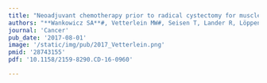 ```yaml
---
title: "Neoadjuvant chemotherapy prior to radical cystectomy for muscle‐invasive bladder cancer with variant histology"
authors: "**Wankowicz SA**#, Vetterlein MW#, Seisen T, Lander R, Löppenberg B, Chun FK, Menon M, Sun M, Barletta JA, Choueiri TK, Bellmunt J, Trinh QD, Preston, MA. #Co-First Authors"
journal: 'Cancer'
pub_date: '2017-08-01'
image: '/static/img/pub/2017_Vetterlein.png'
pmid: '28743155'
pdf: '10.1158/2159-8290.CD-16-0960'

---
```

